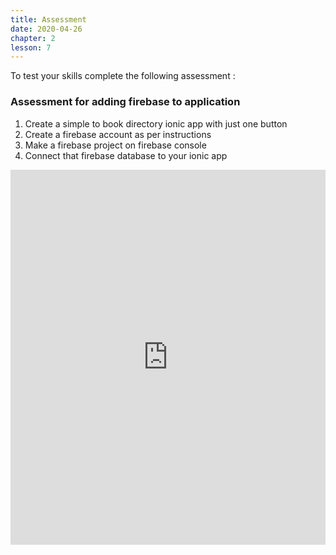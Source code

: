 ```yaml
---
title: Assessment
date: 2020-04-26
chapter: 2
lesson: 7
---
```


To test your skills complete the following assessment :

### Assessment for adding firebase to application 

1. Create a simple to book directory  ionic app with just one button 
2. Create a firebase account as per instructions
3. Make a firebase project on firebase console
4. Connect that firebase database to your ionic app

<iframe style="width: 100%; height: 600px; border: none" src="https://stackblitz.com/edit/ionic-5-todo?file=src/app/pages/pages.component.ts"></iframe>